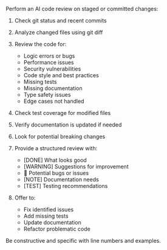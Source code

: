 Perform an AI code review on staged or committed changes:

1. Check git status and recent commits
2. Analyze changed files using git diff
3. Review the code for:
   - Logic errors or bugs
   - Performance issues
   - Security vulnerabilities
   - Code style and best practices
   - Missing tests
   - Missing documentation
   - Type safety issues
   - Edge cases not handled

4. Check test coverage for modified files
5. Verify documentation is updated if needed
6. Look for potential breaking changes

7. Provide a structured review with:
   - [DONE] What looks good
   - [WARNING] Suggestions for improvement
   - 🐛 Potential bugs or issues
   - [NOTE] Documentation needs
   - [TEST] Testing recommendations

8. Offer to:
   - Fix identified issues
   - Add missing tests
   - Update documentation
   - Refactor problematic code

Be constructive and specific with line numbers and examples.
